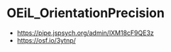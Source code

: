# OEiL_OrientationPrecision
 
* https://pipe.jspsych.org/admin/lXM18cF9QE3z
* https://osf.io/3ytnp/
